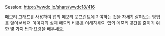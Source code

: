 Session: https://wwdc.io/share/wwdc18/416

메모리 그래프를 사용하여 앱의 메모리 풋프린트에 기여하는 것을 자세히 살펴보는 방법을 알아보세요. 이미지의 실제 메모리 비용을 이해하세요. 앱의 메모리 공간을 줄이기 위한 몇 가지 팁과 요령을 배우세요.
